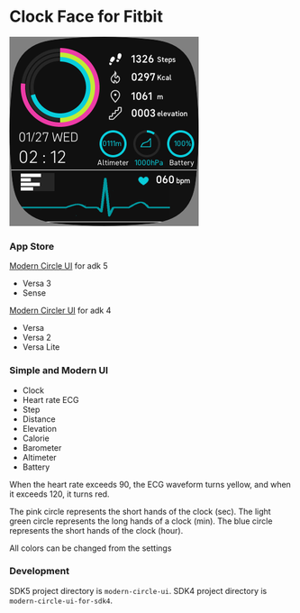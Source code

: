 # Clock Face for Fitbit

![screenshot](./screenshot.png)

### App Store

[Modern Circle UI](https://gallery.fitbit.com/details/a442a8df-6452-4f29-a605-5dbc32c2e6b8)
for adk 5
- Versa 3
- Sense

[Modern Circler UI](https://gallery.fitbit.com/details/9cea5b27-d8a0-4b82-8a69-d4bdaa610a8c)
for adk 4
- Versa
- Versa 2
- Versa Lite

### Simple and Modern UI

- Clock
- Heart rate ECG
- Step
- Distance
- Elevation
- Calorie
- Barometer
- Altimeter
- Battery

When the heart rate exceeds 90, the ECG waveform turns yellow, and when it exceeds 120, it turns red.

The pink circle represents the short hands of the clock (sec).
The light green circle represents the long hands of a clock (min).
The blue circle represents the short hands of the clock (hour).

All colors can be changed from the settings

### Development 

SDK5 project directory is ```modern-circle-ui```.
SDK4 project directory is ```modern-circle-ui-for-sdk4```.
